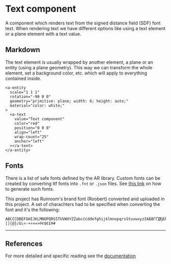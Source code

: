 # Text component
A component which renders text from the signed distance field (SDF) font text.
When rendering text we have different options like using a text element or a plane element with a text value.

## Markdown
The text element is usually wrapped by another element, a plane or an entity (using a plane geometry). This way we can transform the whole element, set a background color, etc. which will apply to everything contained inside.

```
<a-entity
  scale="1 1 1"
  rotation="-90 0 0"
  geometry="primitive: plane; width: 6; height: auto;"
  material="color: white;"
>
  <a-text
    value="Text component"
    color="red"
    position="0 0 0"
    align="left"
    wrap-count="25"
    anchor="left"
  ></a-text>
</a-entity>
```

## Fonts
There is a list of safe fonts defined by the AR library.
Custom fonts can be created by converting ttf fonts into `.fnt` or `.json` files. See [this link](https://aframe.io/docs/1.0.0/components/text.html#generating-sdf-fonts) on how to generate such fonts.

This project has Runroom's brand font (Roobert) converted and uploaded in this project. A set of charachters had to be specified when converting the font and it's the following:
```
ABCČĆDĐEFGHIJKLMNOPQRSŠTUVWXYZŽabcčćdđefghijklmnopqrsštuvwxyzžАБВГҐДЂЕЁЄЖЗЅИІЇЙЈКЛЉМНЊОПРСТЋУЎФХЦЧЏШЩЪЫЬЭЮЯабвгґдђеёєжзѕиіїйјклљмнњопрстћуўфхцчџшщъыьэюяΑΒΓΔΕΖΗΘΙΚΛΜΝΞΟΠΡΣΤΥΦΧΨΩαβγδεζηθικλμνξοπρστυφχψωάΆέΈέΉίϊΐΊόΌύΰϋΎΫΏĂÂÊÔƠƯăâêôơư1234567890‘?’“!”(%)[]{@}/&\<-+÷×=>®©$€£¥#
```

---

## References
For more detailed and specific reading see the [documentation](https://aframe.io/docs/1.0.0/primitives/a-text.html#sidebar)
